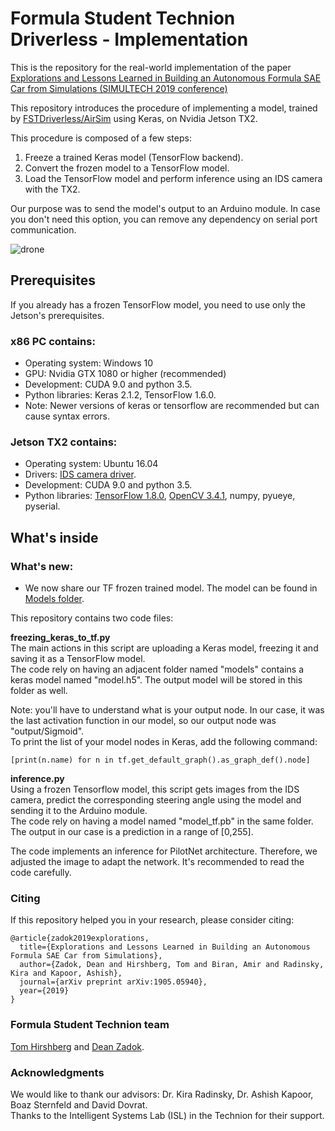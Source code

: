 # Formula Student Technion Driverless - Implementation  
This is the repository for the real-world implementation of the paper [Explorations and Lessons Learned in Building an Autonomous Formula SAE Car from Simulations (SIMULTECH 2019 conference)](https://arxiv.org/abs/1905.05940)  

This repository introduces the procedure of implementing a model, trained by [FSTDriverless/AirSim](https://github.com/FSTDriverless/AirSim) using Keras, on Nvidia Jetson TX2.  

This procedure is composed of a few steps:  
1. Freeze a trained Keras model (TensorFlow backend).  
2. Convert the frozen model to a TensorFlow model.  
3. Load the TensorFlow model and perform inference using an IDS camera with the TX2.  

Our purpose was to send the model's output to an Arduino module. In case you don't need this option, you can remove any dependency on serial port communication.  

![drone](drone.gif)


## Prerequisites  

If you already has a frozen TensorFlow model, you need to use only the Jetson's prerequisites.  

### x86 PC contains:  
* Operating system: Windows 10  
* GPU: Nvidia GTX 1080 or higher (recommended)  
* Development: CUDA 9.0 and python 3.5.  
* Python libraries: Keras 2.1.2, TensorFlow 1.6.0.  
* Note: Newer versions of keras or tensorflow are recommended but can cause syntax errors.  

### Jetson TX2 contains:  
* Operating system: Ubuntu 16.04  
* Drivers: [IDS camera driver](https://en.ids-imaging.com/download-ueye-emb-softfloat.html).  
* Development: CUDA 9.0 and python 3.5.  
* Python libraries: [TensorFlow 1.8.0](https://devtalk.nvidia.com/default/topic/1031300/tensorflow-1-8-wheel-with-jetpack-3-2-/), [OpenCV 3.4.1](https://www.jetsonhacks.com/2018/05/28/build-opencv-3-4-with-cuda-on-nvidia-jetson-tx2/), numpy, pyueye, pyserial.  


## What's inside  
### What's new:   
* We now share our TF frozen trained model. The model can be found in [Models folder](Models).   

This repository contains two code files:  

**freezing_keras_to_tf.py**  
The main actions in this script are uploading a Keras model, freezing it and saving it as a TensorFlow model.  
The code rely on having an adjacent folder named "models" contains a keras model named "model.h5". The output model will be stored in this folder as well.  

Note: you'll have to understand what is your output node. In our case, it was the last activation function in our model, so our output node was "output/Sigmoid".  
To print the list of your model nodes in Keras, add the following command:  
```
[print(n.name) for n in tf.get_default_graph().as_graph_def().node]  
```

**inference.py**  
Using a frozen Tensorflow model, this script gets images from the IDS camera, predict the corresponding steering angle using the model and sending it to the Arduino module.  
The code rely on having a model named "model_tf.pb" in the same folder.  
The output in our case is a prediction in a range of [0,255].  

The code implements an inference for PilotNet architecture. Therefore, we adjusted the image to adapt the network. It's recommended to read the code carefully.  

### Citing    
  
If this repository helped you in your research, please consider citing:  
```  
@article{zadok2019explorations,
  title={Explorations and Lessons Learned in Building an Autonomous Formula SAE Car from Simulations},
  author={Zadok, Dean and Hirshberg, Tom and Biran, Amir and Radinsky, Kira and Kapoor, Ashish},
  journal={arXiv preprint arXiv:1905.05940},
  year={2019}
}
```  
  
### Formula Student Technion team  

[Tom Hirshberg](https://www.linkedin.com/in/tom-hirshberg-93935b16b/) and [Dean Zadok](https://www.linkedin.com/in/dean-zadok-36886791/).  

### Acknowledgments  

We would like to thank our advisors: Dr. Kira Radinsky, Dr. Ashish Kapoor, Boaz Sternfeld and David Dovrat.  
Thanks to the Intelligent Systems Lab (ISL) in the Technion for their support.  
